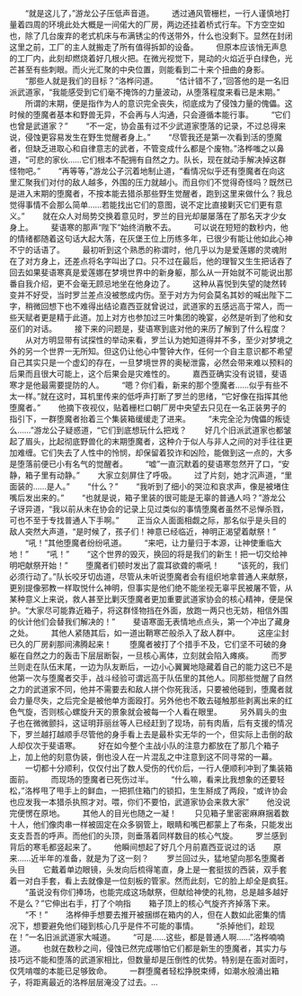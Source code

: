 　　“就是这儿了，”游龙公子压低声音道。
　　透过通风管栅栏，一行人谨慎地打量着四周的环境此处大概是一间偌大的厂房，两边还挂着桥式行车。下方空空如也，除了几台废弃的老式机床与布满锈尘的传送带外，什么也没剩下。显然在封闭这里之前，工厂的主人就搬走了所有值得拆卸的设备。
　　但原本应该悄无声息的工厂内，此刻却燃烧着好几根火把。在微光视觉下，晃动的火焰近乎白绿色，光芒甚至有些刺眼。而火光汇聚的中央位置，则能看到二十来个扭曲的身影。
　　“那些人就是我们的目标？”洛桦问道。
　　“估计错不了，”回答他的是一名旧派武道家，“我能感受到它们毫不掩饰的力量波动，从堕落程度来看已是末期。”
　　所谓的末期，便是指作为人的意识完全丧失，彻底成为了侵蚀力量的傀儡。这时候的堕魔者基本和野兽无异，不会再与人沟通，只会遵循本能行事。
　　“它们也曾是武道家？”
　　“不一定，协会虽有过不少武道家堕落的记录，不过总得来说，侵蚀更容易发生在野生觉醒者身上。”
　　“尽管我还是第一次看到活的堕魔者，但缺乏进取心和自律意志的武者，不管变成什么都是个废物。”洛桦嗤之以鼻道，“可悲的家伙……它们根本不配拥有自然之力。队长，现在就动手解决掉这群怪物吧。”
　　“再等等，”游龙公子沉着地制止道，“看情况似乎还有堕魔者在向这里汇聚我们对付的敌人越多，外围的压力就越小。而且你们不觉得奇怪吗？既然已是进入末期的堕魔者，不按本能去猎杀那些野生觉醒者，跑到这里来做什么？我总觉得事情不会那么简单……若能找出它们的意图，说不定比直接剿灭它们更有意义。”
　　就在众人对局势交换着意见时，罗兰的目光却屡屡落在了那名天才少女身上。
　　斐语寒的那声“陛下”始终消散不去。
　　可以说在短短的数秒内，他的情绪都随着这句话大起大落，在灰堡王位上历练多年，已很少有能让他如此心神不宁的话语了。
　　最初听到这个熟悉的称谓时，他几乎以为是爱莲娜的灵魂附在了对方身上，还差点将名字叫出了口。只不过在最后，他的理智又生生把话吞了回去如果斐语寒真是爱莲娜在梦境世界中的新身躯，那么从一开始就不可能说出那番自我介绍，更不会毫无顾忌地坐在他身边了。
　　这种从喜悦到失望的陡然转变并不好受，当时罗兰差点没被憋成内伤。至于对方为何会莫名其妙的喊出陛下二字，稍微回想下也不难得出结论嘉西亚就曾说过，武道家的五感远高于常人，而一些天赋者更是精于此道。加上对方也参加过三叶集团的晚宴，必然是听到了他和女巫们的对话。
　　接下来的问题是，斐语寒到底对他的来历了解到了什么程度？
　　从对方明显带有试探性的举动来看，罗兰认为她知道得并不多，至少对梦境之外的另一个世界一无所知。但这仍让他心中警钟大作，任何一个自主意识都不希望自己其实只是一个虚幻的存在，一旦梦境世界的奥秘泄露，必然会带来难以预料的后果而且很大可能上，这个后果会是灾难性的。
　　嘉西亚确实没有说错，斐语寒才是他最需要提防的人。
　　“嗯？你们看，新来的那个堕魔者……似乎有些不太一样。”就在这时，耳机里传来的低呼声打断了罗兰的思绪，“它好像在指挥其他堕魔者。”
　　他摘下夜视仪，贴着栅栏口朝厂房中央望去只见在一名正装男子的指引下，一群堕魔者抬着三个集装箱缓缓走了进来。
　　“未完全沦为傀儡的叛徒么……”游龙公子疑惑道，“它们到底想玩什么把戏？
　　好几个旧派武道家也都皱起了眉头，比起彻底野兽化的末期堕魔者，这种介于似人与非人之间的对手往往更加难缠。它们失去了人性中的怜悯，却保留着狡诈和凶险，能做到这一点的，大多是堕落前便已小有名气的觉醒者。
　　“嘘”一直沉默着的斐语寒忽然开了口，“安静，箱子里有动静。”
　　大家立刻屏住了呼吸。
　　过了片刻，她才沉声道，“里面装的……是人。”
　　“什么？”
　　“我听到了细小的哭泣和哀求声，像是被堵住嘴后发出来的。”
　　“也就是说，箱子里装的很可能是无辜的普通人吗？”游龙公子讶异道，“我以前从未在协会的记录上见过类似的事情堕魔者虽然不忌惮杀戮，可也不至于专找普通人下手啊。”
　　正当众人面面相觑之际，那名似乎是头目的敌人突然大声道，“是时候了，孩子们！神意已经临近，神明正渴望着献祭！”
　　“吼！”其他堕魔者纷纷吼道。
　　“来吧，让力量归于本源，让神使重临大地！”
　　“吼！”
　　“这个世界的毁灭，换回的将是我们的新生！把一切交给神明吧献祭开始！”
　　堕魔者们顿时发出了震耳欲聋的嘶吼！
　　“该死的，我们必须行动了。”队长咬牙切齿道，尽管从未听说堕魔者会有组织地拿普通人来献祭，更别提像邪教一样取悦什么神明，但事实是他们绝不能坐视无辜平民被屠不管，从某种意义上来说，救人甚至比剿灭堕魔者更加重要武道家协会的核心精神，便是保护。“大家尽可能靠近箱子，将这群怪物挡在外面，放跑一两只也无妨，相信外围的伙计他们会替我们解决的！”
　　斐语寒面无表情地点点头，第一个冲出了藏身之处。
　　其他人紧随其后，如一道出鞘寒芒般杀入了敌人群中。
　　这座尘封已久的厂房刹那间沸腾起来！
　　堕魔者被打了个措手不及，它们坚不可破的身躯在自然之力的轰击下层层断裂，一旦核心离体，立刻就会陷入瘫痪。
　　而罗兰则走在队伍末尾，一边为队友断后，一边小心翼翼地隐藏着自己的能力这已不是他第一次与堕魔者交手，战斗经验可谓远高于队伍里的其他人。同那些觉醒了自然之力的武道家不同，他并不需要去和敌人拼个你死我活，只要被他碰到，堕魔者就会力量尽失，之后完全是被他单方面殴打。另外他也不敢去碰触那些剥离出来的红色气旋，否则核心螺旋升天的景象就会被每一个人看在眼里。
　　另外肩头的虫子也在微微颤抖，这证明菲丽丝等人已经赶到了现场，前有肉盾，后有支援的情况下，罗兰越打越顺手尽管他的身手看上去是最朴实无华的一个，但实际上击倒的敌人却仅次于斐语寒。
　　好在如今整个主战小队的注意力都放在了那几个箱子上，加上他的刻意伪装，倒也没人在一片混乱之中注意到这不同寻常的一幕。
　　一切都十分顺利，仅仅付出了数人受伤的代价后，一行人便顺利冲到了集装箱面前。
　　而现场的堕魔者已死伤过半。
　　“什么嘛，看来比我想象的还要轻松，”洛桦甩了甩手上的鲜血，一把抓住箱门的锁扣，生生掰成了两段，“或许协会也应发我一本猎杀执照才对。喂，你们不要怕，武道家协会来救大家”
　　他没说完便愣在原地。
　　其他人的目光也随之一凝！
　　只见箱子里密密麻麻捆着数十人，他们像肉串一样被固定在众多钢管上，眼睛和嘴巴都蒙上了布条，只能发出支支吾吾的呼声。而他们的头顶，则垂落着同样数目的核心气旋。
　　罗兰感到背后的寒毛都竖起来了。
　　他瞬间想起了好几个月前嘉西亚说过的话
　　原来……近半年的准备，就是为了这一刻？
　　罗兰回过头，猛地望向那名堕魔者头目
　　它戴着单边眼镜，头发向后梳得笔直，身上是一套挺拔的西装，双手套着一对白手套，看上去就像是一位刻板的管家。然而此刻，它的脸上却全是疯狂。
　　“虽说没有你们捧场，也能完成这场献祭，但献给神使的礼物，总是越多越好不是么？”它伸出右手，打了个响指
　　箱子顶上的核心气旋齐齐掉落下来。
　　“不！”
　　洛桦伸手想要去推开被捆绑在箱内的人，但在人数如此密集的情况下，想要避免他们碰到核心几乎是件不可能的事情。
　　“杀掉他们，趁现在！”一名旧派武道家大喊道。
　　“可是……这些，都是普通人啊……”洛桦喃喃道。
　　也就在数秒之间，侵蚀已然完成哪怕它们都是新生的堕魔者，其实力与技巧远不能和堕落的武道家相比，但数量却是压倒性的优势。特别是在面对面时，仅凭啃噬的本能已足够致命。
　　一群堕魔者轻松挣脱束缚，如潮水般涌出箱子，将距离最近的洛桦层层淹没了过去。...